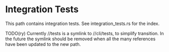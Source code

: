 # Integration Tests

This path contains integration tests. See integration_tests.rs for the index.

TODO(ry) Currently //tests is a symlink to //cli/tests, to simplify transition.
In the future the symlink should be removed when all the many references have
been updated to the new path.
